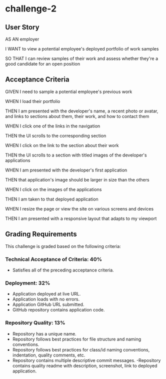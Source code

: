 # challenge-2
## User Story
AS AN employer

I WANT to view a potential employee's deployed portfolio of work samples

SO THAT I can review samples of their work and assess whether they're a good candidate for an open position


## Acceptance Criteria
GIVEN I need to sample a potential employee's previous work

WHEN I load their portfolio

THEN I am presented with the developer's name, a recent photo or avatar, and links to sections about them, their work, and how to contact them

WHEN I click one of the links in the navigation

THEN the UI scrolls to the corresponding section

WHEN I click on the link to the section about their work

THEN the UI scrolls to a section with titled images of the developer's applications

WHEN I am presented with the developer's first application

THEN that application's image should be larger in size than the others

WHEN I click on the images of the applications

THEN I am taken to that deployed application

WHEN I resize the page or view the site on various screens and devices

THEN I am presented with a responsive layout that adapts to my viewport

## Grading Requirements
This challenge is graded based on the following criteria:
### Technical Acceptance of Criteria: 40%
- Satisfies all of the preceding acceptance criteria.
### Deployment: 32%
- Application deployed at live URL.
- Application loads with no errors.
- Application GitHub URL submitted.
- GitHub repository contains application code.
### Repository Quality: 13%
- Repository has a unique name.
- Repository follows best practices for file structure and naming conventions.
- Repository follows best practices for class/id naming conventions, indentation, quality comments, etc.
- Repository contains multiple descriptive commit messages.
-Repository contains quality readme with description, screenshot, link to deployed application.

